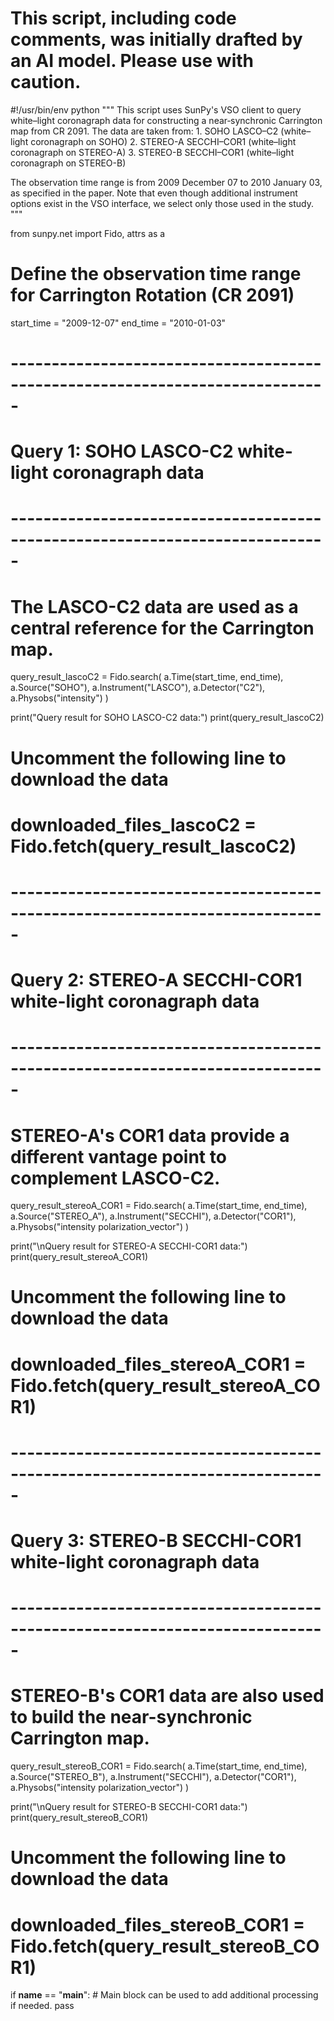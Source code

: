 # This script, including code comments, was initially drafted by an AI model. Please use with caution.

#!/usr/bin/env python
"""
This script uses SunPy's VSO client to query white–light coronagraph data
for constructing a near‐synchronic Carrington map from CR 2091. The data
are taken from:
    1. SOHO LASCO–C2 (white–light coronagraph on SOHO)
    2. STEREO-A SECCHI–COR1 (white–light coronagraph on STEREO-A)
    3. STEREO-B SECCHI–COR1 (white–light coronagraph on STEREO-B)

The observation time range is from 2009 December 07 to 2010 January 03,
as specified in the paper. Note that even though additional instrument
options exist in the VSO interface, we select only those used in the study.
"""

from sunpy.net import Fido, attrs as a

# Define the observation time range for Carrington Rotation (CR 2091)
start_time = "2009-12-07"
end_time = "2010-01-03"

# -----------------------------------------------------------------------------
# Query 1: SOHO LASCO-C2 white-light coronagraph data
# -----------------------------------------------------------------------------
# The LASCO-C2 data are used as a central reference for the Carrington map.
query_result_lascoC2 = Fido.search(
    a.Time(start_time, end_time),
    a.Source("SOHO"),
    a.Instrument("LASCO"),
    a.Detector("C2"),
    a.Physobs("intensity")
)

print("Query result for SOHO LASCO-C2 data:")
print(query_result_lascoC2)

# Uncomment the following line to download the data
# downloaded_files_lascoC2 = Fido.fetch(query_result_lascoC2)

# -----------------------------------------------------------------------------
# Query 2: STEREO-A SECCHI-COR1 white-light coronagraph data
# -----------------------------------------------------------------------------
# STEREO-A's COR1 data provide a different vantage point to complement LASCO-C2.
query_result_stereoA_COR1 = Fido.search(
    a.Time(start_time, end_time),
    a.Source("STEREO_A"),
    a.Instrument("SECCHI"),
    a.Detector("COR1"),
    a.Physobs("intensity polarization_vector")
)

print("\nQuery result for STEREO-A SECCHI-COR1 data:")
print(query_result_stereoA_COR1)

# Uncomment the following line to download the data
# downloaded_files_stereoA_COR1 = Fido.fetch(query_result_stereoA_COR1)

# -----------------------------------------------------------------------------
# Query 3: STEREO-B SECCHI-COR1 white-light coronagraph data
# -----------------------------------------------------------------------------
# STEREO-B's COR1 data are also used to build the near-synchronic Carrington map.
query_result_stereoB_COR1 = Fido.search(
    a.Time(start_time, end_time),
    a.Source("STEREO_B"),
    a.Instrument("SECCHI"),
    a.Detector("COR1"),
    a.Physobs("intensity polarization_vector")
)

print("\nQuery result for STEREO-B SECCHI-COR1 data:")
print(query_result_stereoB_COR1)

# Uncomment the following line to download the data
# downloaded_files_stereoB_COR1 = Fido.fetch(query_result_stereoB_COR1)

if __name__ == "__main__":
    # Main block can be used to add additional processing if needed.
    pass
